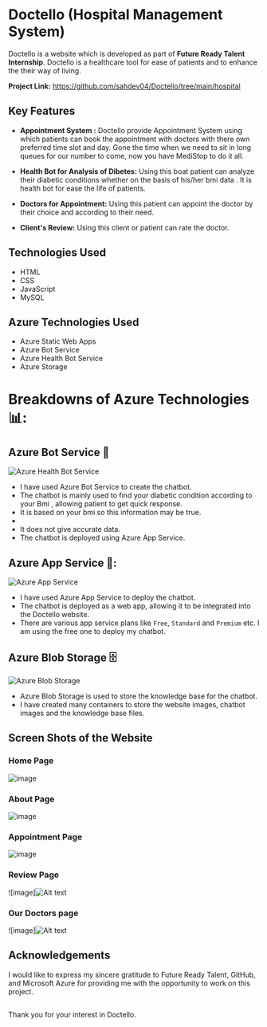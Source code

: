 # Doctello (Hospital Management System)

Doctello is a website which is developed as part of **Future Ready Talent Internship**.
Doctello is a healthcare tool for ease of patients and to enhance the their way of living.

**Project Link:** https://github.com/sahdev04/Doctello/tree/main/hospital

## Key Features

- **Appointment System :** Doctello provide Appointment System using which patients can book the appointment with doctors with there own preferred time slot and day. Gone the time when we need to sit in long queues for our number to come, now you have MediStop to do it all.

- **Health Bot for Analysis of Dibetes:** Using this boat patient can analyze their diabetic conditions whether on the basis of his/her bmi data . It is health bot for ease the life of patients.
  
- **Doctors for Appointment:** Using this patient can appoint the doctor by their choice and according to their need.

-  **Client's Review:** Using this client or patient can rate the doctor. 
## Technologies Used

- HTML
- CSS
- JavaScript
- MySQL

## Azure Technologies Used

- Azure Static Web Apps
- Azure Bot Service
- Azure Health Bot Service
- Azure Storage

# Breakdowns of Azure Technologies 📊:

## Azure Bot Service 🤖

![Azure Health Bot Service](./readme_images/azure-health-bot.png)

- I have used Azure Bot Service to create the chatbot.
- The chatbot is mainly used to find your diabetic condition according to your Bmi , allowing patient to get quick response.
- It is based on your bmi so this information may be true.
-
- It does not give accurate data.
- The chatbot is deployed using Azure App Service.

## Azure App Service 📱:

![Azure App Service](./readme_images/azure-sevices.png)

- I have used Azure App Service to deploy the chatbot.
- The chatbot is deployed as a web app, allowing it to be integrated into the Doctello website.
- There are various app service plans like `Free`, `Standard` and `Premium` etc. I am using the free one to deploy my chatbot.

## Azure Blob Storage 🗄️

![Azure Blob Storage](./readme_images/azure-blob-storage.png)

- Azure Blob Storage is used to store the knowledge base for the chatbot.
- I have created many containers to store the website images, chatbot images and the knowledge base files.

## Screen Shots of the Website

### Home Page

![image](./readme_images/HomePage.png)

### About Page

![image](./readme_images/about-page.png)

### Appointment Page

![image](./readme_images/appointment.png)

### Review Page

![image]![Alt text](./readme_images/review.png)

### Our Doctors page

![image]![Alt text](./readme_images/doctors.png)

## Acknowledgements

I would like to express my sincere gratitude to Future Ready Talent, GitHub, and Microsoft Azure for providing me with the opportunity to work on this project.

##

Thank you for your interest in Doctello.

